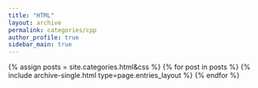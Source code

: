 ```yaml
---
title: "HTML"
layout: archive
permalink: categories/cpp
author_profile: true
sidebar_main: true
---
```



{% assign posts = site.categories.html&css %}
{% for post in posts %} {% include archive-single.html type=page.entries_layout %} {% endfor %}